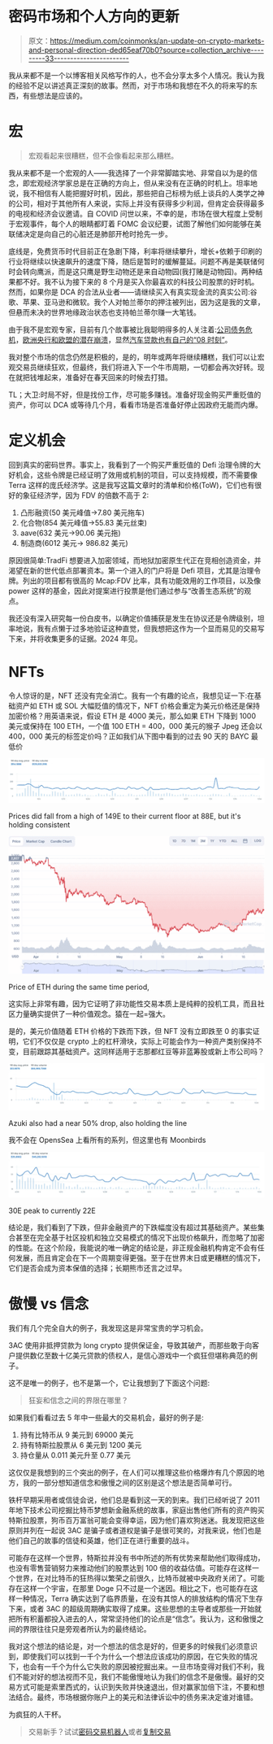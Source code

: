 # 密码市场和个人方向的更新

> 原文：<https://medium.com/coinmonks/an-update-on-crypto-markets-and-personal-direction-ded65eaf70b0?source=collection_archive---------33----------------------->

我从来都不是一个以博客相关风格写作的人，也不会分享太多个人情况。我认为我的经验不足以讲述真正深刻的故事。然而，对于市场和我想在不久的将来写的东西，有些想法是应该的。

# **宏**

> 宏观看起来很糟糕，但不会像看起来那么糟糕。

我从来都不是一个宏观的人——我选择了一个非常脚踏实地、非常自以为是的信念，即宏观经济学家总是在正确的方向上，但从来没有在正确的时机上。坦率地说，我不相信有人能把握好时机，因此，那些把自己标榜为纸上谈兵的人类学之神的公司，相对于其他所有人来说，实际上并没有获得多少利润，但肯定会获得最多的电视和经济会议邀请。自 COVID 问世以来，不幸的是，市场在很大程度上受制于宏观事件，每个人的眼睛都盯着 FOMC 会议纪要，试图了解他们如何能够在美联储决定是向自己的心脏还是肺部开枪时抢先一步。

底线是，免费货币时代目前正在急剧下降，利率将继续攀升，增长+依赖于印刷的行业将继续以快速飙升的速度下降，随后是暂时的缓解蔓延。问题不再是美联储何时会转向鹰派，而是这只鹰是野生动物还是来自动物园(我打赌是动物园)。两种结果都不好。我不认为接下来的 8 个月是买入你最喜欢的科技公司股票的好时机。然而，如果你是 DCA 的合法从业者——请继续买入有真实现金流的真实公司:谷歌、苹果、亚马逊和微软。我个人对帕兰蒂尔的押注被列出，因为这是我的文章，但悬而未决的世界地缘政治状态也支持帕兰蒂尔赚一大笔钱。

由于我不是宏观专家，目前有几个故事被比我聪明得多的人关注着:[公司债务危机](/galois-capital/btc-and-the-pending-corporate-credit-collapse-3c59814e625b)，[欧洲央行和欧盟的潜在崩溃](https://blog.bitmex.com/the-doom-loop/)，显然[汽车贷款也有自己的“08 时刻”](https://www.bloomberg.com/news/articles/2022-05-13/bonds-backed-by-car-loans-are-selling-at-fastest-pace-in-years)。

我对整个市场的信念仍然是积极的，是的，明年或两年将继续糟糕，我们可以让宏观交易员继续狂欢，但最终，我们将进入下一个牛市周期，一切都会再次好转。现在就把钱堆起来，准备好在春天回来的时候去打猎。

TL；大卫:时局不好，但是找份工作，尽可能多赚钱。准备好现金购买严重贬值的资产，你可以 DCA 或等待几个月，看看市场是否准备好停止因政府无能而内爆。

# 定义机会

回到真实的密码世界。事实上，我看到了一个购买严重贬值的 Defi 治理令牌的大好机会，这些令牌是已经证明了效用或机制的项目，可以支持规模，而不需要像 Terra 这样的庞氏经济学。这是我写这篇文章时的清单和价格(ToW)，它们也有很好的象征经济学，因为 FDV 的倍数不高于 2:

1.  凸形融资(50 美元峰值→7.80 美元拖车)
2.  化合物(854 美元峰值→55.83 美元丝束)
3.  aave(632 美元→90.06 美元拖)
4.  制造商(6012 美元→ 986.82 美元)

原因很简单:TradFi 想要进入加密领域，而地狱加密原生代正在竞相创造资金，并渴望在新的世代低点部署资本。第一个进入的门户将是 Defi 项目，尤其是治理令牌。列出的项目都有很高的 Mcap:FDV 比率，具有功能效用的工作项目，以及像 power 这样的基金，因此对提案进行投票是他们通过参与“改善生态系统”的观点。

我还没有深入研究每一份白皮书，以确定价值捕获是发生在协议还是令牌级别，坦率地说，我有点懒于过多地验证这种直觉，但我想把这作为一个显而易见的交易写下来，并将收集更多的证据。2024 年见。

# NFTs

令人惊讶的是，NFT 还没有完全消亡。我有一个有趣的论点，我想见证一下:在基础资产如 ETH 或 SOL 大幅贬值的情况下，NFT 价格会重定为美元价格还是保持加密价格？用英语来说，假设 ETH 是 4000 美元，那么如果 ETH 下降到 1000 美元或保持在 100 ETH，一个值 100 ETH = 400，000 美元的猴子 Jpeg 还会以 400，000 美元的标签定价吗？正如我们从下图中看到的过去 90 天的 BAYC 最低价

![](img/255b80495bd857c99dfa93fdc0f78747.png)

Prices did fall from a high of 149E to their current floor at 88E, but it's holding consistent

![](img/3a4f93f2161ebfc6143bd47acf9e648a.png)

Price of ETH during the same time period,

这实际上非常有趣，因为它证明了非功能性交易本质上是纯粹的投机工具，而且社区力量确实提供了一种价值观念。猿在一起=强大。

是的，美元价值随着 ETH 价格的下跌而下跌，但 NFT 没有立即跌至 0 的事实证明，它们不仅仅是 crypto 上的杠杆滑块，实际上可能会作为一种资产类别保持不变，目前跟踪其基础资产。这同样适用于志那都红豆等非蓝筹股或新上市公司吗？

![](img/ecf48c90d5cbb570e55ef36b6677c342.png)

Azuki also had a near 50% drop, also holding the line

我不会在 OpensSea 上看所有的系列，但这里也有 Moonbirds

![](img/acd4a602620637fc49d489f8a96f4023.png)

30E peak to currently 22E

结论是，我们看到了下跌，但非金融资产的下跌幅度没有超过其基础资产。某些集合甚至在完全基于社区投机和独立交易模式的情况下出现价格飙升，而忽略了加密的性能。在这个阶段，我能说的唯一确定的结论是，非正规金融机构肯定不会有任何发展，而且肯定会在下一个周期变得更强。至于在世界末日或更糟糕的情况下，它们是否会成为资本保值的选择；长期熊市还言之过早。

# 傲慢 vs 信念

我们有几个完全自大的例子，我发现这是非常宝贵的学习机会。

3AC 使用非抵押贷款为 long crypto 提供保证金，导致其破产，而那些敢于向客户提供数亿至数十亿美元贷款的债权人，是信心游戏中一个疯狂但堪称典范的例子。

这不是唯一的例子，也不是第一个，它让我想到了下面这个问题:

> 狂妄和信念之间的界限在哪里？

如果我们看看过去 5 年中一些最大的交易机会，最好的例子是:

1.  持有比特币从 9 美元到 69000 美元
2.  持有特斯拉股票从 6 美元到 1200 美元
3.  持仓量从 0.011 美元升至 0.77 美元

这仅仅是我想到的三个突出的例子，在人们可以推理这些价格爆炸有几个原因的地方，我的一部分想知道信念和傲慢之间的区别是这个想法是否简单可行。

铁杆早期采用者或信徒会说，他们总是看到这一天的到来。我们已经听说了 2011 年地下技术公司挖掘比特币梦想新金融系统的故事，家庭出售他们所有的资产购买特斯拉股票，狗币百万富翁可能会变得幸运，因为他们喜欢狗迷迷。我发现把这些原则并列在一起说 3AC 是骗子或者道权是骗子是很可笑的，对我来说，他们也是他们自己的故事的信徒和英雄，他们正在进行重要的战斗。

可能存在这样一个世界，特斯拉并没有书中所述的所有优势来帮助他们取得成功，也没有零售营销努力来推动他们的股票达到 100 倍的收益估值。可能存在这样一个世界，在对比特币的狂热得以繁荣之前很久，比特币就被中央政府关闭了。可能存在这样一个宇宙，在那里 Doge 只不过是一个迷因。相比之下，也可能存在这样一种情况，Terra 确实达到了临界质量，在没有其惊人的排放结构的情况下生存下来，或者 3AC 的超级周期确实取得了成果。这些思想的主导者或那些一开始就把所有积蓄都投入进去的人，常常坚持他们的论点是“信念”。我认为，这和傲慢之间的界限往往只是旁观者所认为的最终结论。

我对这个想法的结论是，对一个想法的信念是好的，但更多的时候我们必须意识到，即使我们可以找到一千个为什么一个想法应该成功的原因，在它失败的情况下，也会有一千个为什么它失败的原因被挖掘出来。一旦市场变得对我们不利，我们不能对好的想法视而不见，我们不能傲慢地认为我们的信念不是傲慢。最好的交易方式可能是索里西式的，认识到失败并快速退出，但对赢家加倍下注，不要和想法结合。最终，市场根据你账户上的美元和法律诉讼中的债务来决定谁对谁错。

为疯狂的人干杯。

> 交易新手？试试[密码交易机器人](/coinmonks/crypto-trading-bot-c2ffce8acb2a)或者[复制交易](/coinmonks/top-10-crypto-copy-trading-platforms-for-beginners-d0c37c7d698c)